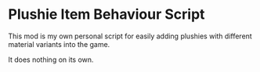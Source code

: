 # Plushie Item Behaviour Script

This mod is my own personal script for easily adding plushies with different material variants into the game. 

It does nothing on its own.